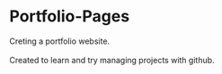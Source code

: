 # Portfolio-Pages
Creting a portfolio website. 
<br/>
<br/>
Created to learn and try managing projects with github.
